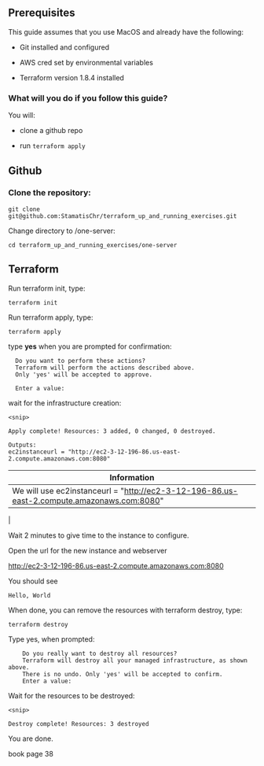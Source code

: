 

## Prerequisites


This guide assumes that you use MacOS and already have the following:

- Git installed and configured 

- AWS cred set by environmental variables

- Terraform version 1.8.4 installed

### What will you do if you follow  this guide?

You will:
- clone a github repo

- run `terraform apply`

## Github

### Clone the repository:

```git clone git@github.com:StamatisChr/terraform_up_and_running_exercises.git```

Change directory to <repo>/one-server:

```cd terraform_up_and_running_exercises/one-server```

## Terraform

Run terraform init, type:

```terraform init```

Run terraform apply, type:

```terraform apply```

type **yes** when you are prompted for confirmation:

```
  Do you want to perform these actions?
  Terraform will perform the actions described above.
  Only 'yes' will be accepted to approve.

  Enter a value:
```

wait for the infrastructure creation:

```
<snip>

Apply complete! Resources: 3 added, 0 changed, 0 destroyed.

Outputs:
ec2instanceurl = "http://ec2-3-12-196-86.us-east-2.compute.amazonaws.com:8080"
```


| Information                           | 
|------------------------------------------|
| We will use ec2instanceurl = "http://ec2-3-12-196-86.us-east-2.compute.amazonaws.com:8080"
|


Wait 2 minutes to give time to the instance to configure.

Open the url for the new instance and webserver

http://ec2-3-12-196-86.us-east-2.compute.amazonaws.com:8080

You should  see 

```
Hello, World
```


When done, you can remove the resources with terraform destroy, type:

```
terraform destroy
```

Type yes, when prompted:
```
    Do you really want to destroy all resources?
    Terraform will destroy all your managed infrastructure, as shown above.
    There is no undo. Only 'yes' will be accepted to confirm.
    Enter a value: 
```


Wait for the resources to be destroyed:

```
<snip>

Destroy complete! Resources: 3 destroyed
```


You are done. 

book page 38